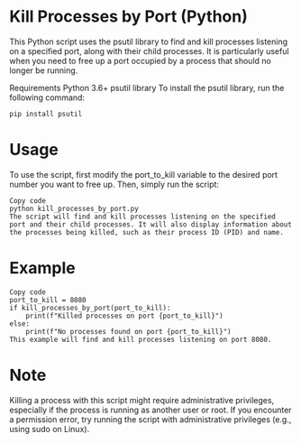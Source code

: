 # Kill Processes by Port (Python)
This Python script uses the psutil library to find and kill processes listening on a specified port, along with their child processes. It is particularly useful when you need to free up a port occupied by a process that should no longer be running.

Requirements
Python 3.6+
psutil library
To install the psutil library, run the following command:

```
pip install psutil
````

# Usage
To use the script, first modify the port_to_kill variable to the desired port number you want to free up. Then, simply run the script:

```
Copy code
python kill_processes_by_port.py
The script will find and kill processes listening on the specified port and their child processes. It will also display information about the processes being killed, such as their process ID (PID) and name.
```

# Example
```
Copy code
port_to_kill = 8080
if kill_processes_by_port(port_to_kill):
    print(f"Killed processes on port {port_to_kill}")
else:
    print(f"No processes found on port {port_to_kill}")
This example will find and kill processes listening on port 8080.
```

# Note
Killing a process with this script might require administrative privileges, especially if the process is running as another user or root. If you encounter a permission error, try running the script with administrative privileges (e.g., using sudo on Linux).
